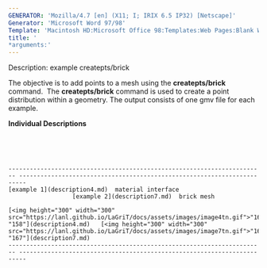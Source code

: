 ```yaml
---
GENERATOR: 'Mozilla/4.7 [en] (X11; I; IRIX 6.5 IP32) [Netscape]'
Generator: 'Microsoft Word 97/98'
Template: 'Macintosh HD:Microsoft Office 98:Templates:Web Pages:Blank Web Page'
title: '
*arguments:'
---
```


 Description: example createpts/brick

  The objective is to add points to a mesh using the
  **createpts/brick** command.  The **createpts/brick** command is
  used to create a point distribution within a geometry. The output
  consists of one gmv file for each example.
 
  **Individual Descriptions**

   

   
 
    ------------------------------------------------------------------------ ------------------------------------------------------------------------
    [example 1](description4.md)  material interface
                      [example 2](description7.md)  brick mesh

    [<img height="300" width="300" src="https://lanl.github.io/LaGriT/docs/assets/images/image4tn.gif">"168" "158"](description4.md)   [<img height="300" width="300" src="https://lanl.github.io/LaGriT/docs/assets/images/image7tn.gif">"164" "167"](description7.md)
    ------------------------------------------------------------------------ ------------------------------------------------------------------------
 
